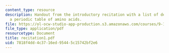 ```yaml
---
content_type: resource
description: Handout from the introductory recitation with a list of definitions and
  a periodic table of amino acids.
file: https://ol-ocw-studio-app-production.s3.amazonaws.com/courses/9-15-biochemistry-and-pharmacology-of-synaptic-transmission-fall-2007/7818f4dd4c3716ed95445c15742bf2e6_recitation1.pdf
file_type: application/pdf
resourcetype: Document
title: recitation1.pdf
uid: 7818f4dd-4c37-16ed-9544-5c15742bf2e6
---
```

